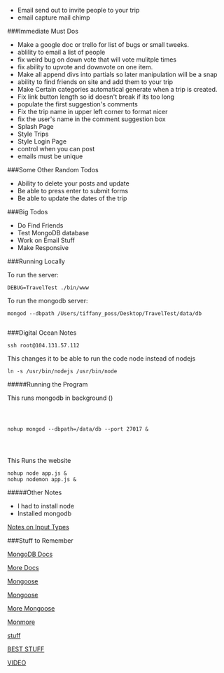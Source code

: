 * Email send out to invite people to your trip
* email capture mail chimp



###Immediate Must Dos

* Make a google doc or trello for list of bugs or small tweeks.
* ablility to email a list of people
* fix weird bug on down vote that will vote mulitple times
* fix ability to upvote and downvote on one item.
* Make all append divs into partials so later manipulation will be a snap
* ability to find friends on site and add them to your trip
* Make Certain categories automatical generate when a trip is created.
* Fix link button length so id doesn't break if its too long
* populate the first suggestion's comments
* Fix the trip name in upper left corner to format nicer
* fix the user's name in the comment suggestion box
* Splash Page
* Style Trips
* Style Login Page
* control when you can post
* emails must be unique



###Some Other Random Todos

* Ability to delete  your posts and update
* Be able to press enter to submit forms
* Be able to update the dates of the trip

###Big Todos


* Do Find Friends
* Test MongoDB database
* Work on Email Stuff
* Make Responsive

###Running Locally

To run the server:

```
DEBUG=TravelTest ./bin/www

```

To run the mongodb server:

```
mongod --dbpath /Users/tiffany_poss/Desktop/TravelTest/data/db


```


###Digital Ocean Notes

```
ssh root@104.131.57.112

```

This changes it to be able to run the code node instead of nodejs


```
ln -s /usr/bin/nodejs /usr/bin/node

```

#####Running the Program

This runs mongodb in background ()

```



nohup mongod --dbpath=/data/db --port 27017 &




```

This Runs the website

```
nohup node app.js &
nohup nodemon app.js &

```

#####Other Notes

* I had to install node
* Installed mongodb

[Notes on Input Types](http://www.w3schools.com/html/html_form_input_types.asp)



###Stuff to Remember


[MongoDB Docs](http://docs.mongodb.org/manual/core/crud-introduction/)

[More Docs](http://docs.mongodb.org/manual/reference/glossary/#term-collection)

[Mongoose](http://mongoosejs.com/docs/index.html)

[Mongoose](http://mongoosejs.com/docs/guide.html)

[More Mongoose](http://mongoosejs.com/docs/index.html)

[Monmore](http://mongoosejs.com/docs/guide.html)

[stuff](https://github.com/Automattic/mongoose)

[BEST STUFF](http://adrianmejia.com/blog/2014/10/01/creating-a-restful-api-tutorial-with-nodejs-and-mongodb/)

[VIDEO](https://www.youtube.com/watch?v=5e1NEdfs4is)